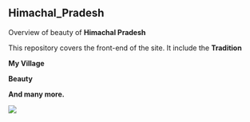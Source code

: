 ## Himachal_Pradesh
Overview of beauty of **Himachal Pradesh**

This repository covers the front-end of the site.
It include the 
**Tradition**

**My Village**

**Beauty**

**And many more.**

<img src="https://www.google.com/url?sa=i&rct=j&q=&esrc=s&source=images&cd=&ved=2ahUKEwib2OGpl57nAhUh4zgGHeC8Dr4QjRx6BAgBEAQ&url=https%3A%2F%2Fwww.youtube.com%2Fwatch%3Fv%3DW88x08k3bp4&psig=AOvVaw2sz7eWT6miQFZB_gyz__nW&ust=1580022147237247">
